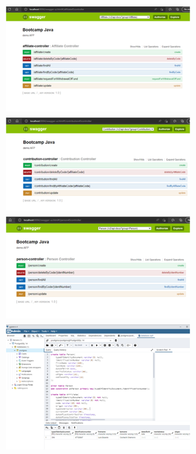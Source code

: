 ![img](https://github.com/cochachyLE-Dev/ProjectSpringBootAFP/blob/main/Swagger-affiliate-controller.PNG)

![img](https://github.com/cochachyLE-Dev/ProjectSpringBootAFP/blob/main/Swagger-contribution-controller.PNG)

![img](https://github.com/cochachyLE-Dev/ProjectSpringBootAFP/blob/main/Swagger-person-controller.PNG)

![img](https://github.com/cochachyLE-Dev/ProjectSpringBootAFP/blob/main/PostgreSQL-database.PNG)